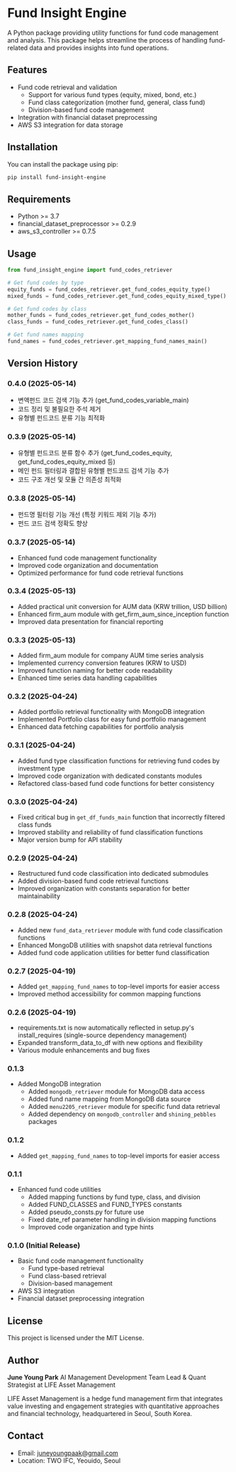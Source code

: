 # Fund Insight Engine

A Python package providing utility functions for fund code management and analysis. This package helps streamline the process of handling fund-related data and provides insights into fund operations.

## Features

- Fund code retrieval and validation
  - Support for various fund types (equity, mixed, bond, etc.)
  - Fund class categorization (mother fund, general, class fund)
  - Division-based fund code management
- Integration with financial dataset preprocessing
- AWS S3 integration for data storage

## Installation

You can install the package using pip:

```bash
pip install fund-insight-engine
```

## Requirements

- Python >= 3.7
- financial_dataset_preprocessor >= 0.2.9
- aws_s3_controller >= 0.7.5

## Usage

```python
from fund_insight_engine import fund_codes_retriever

# Get fund codes by type
equity_funds = fund_codes_retriever.get_fund_codes_equity_type()
mixed_funds = fund_codes_retriever.get_fund_codes_equity_mixed_type()

# Get fund codes by class
mother_funds = fund_codes_retriever.get_fund_codes_mother()
class_funds = fund_codes_retriever.get_fund_codes_class()

# Get fund names mapping
fund_names = fund_codes_retriever.get_mapping_fund_names_main()
```

## Version History

### 0.4.0 (2025-05-14)
- 변액펀드 코드 검색 기능 추가 (get_fund_codes_variable_main)
- 코드 정리 및 불필요한 주석 제거
- 유형별 펀드코드 분류 기능 최적화

### 0.3.9 (2025-05-14)
- 유형별 펀드코드 분류 함수 추가 (get_fund_codes_equity, get_fund_codes_equity_mixed 등)
- 메인 펀드 필터링과 결합된 유형별 펀드코드 검색 기능 추가
- 코드 구조 개선 및 모듈 간 의존성 최적화

### 0.3.8 (2025-05-14)
- 펀드명 필터링 기능 개선 (특정 키워드 제외 기능 추가)
- 펀드 코드 검색 정확도 향상

### 0.3.7 (2025-05-14)
- Enhanced fund code management functionality
- Improved code organization and documentation
- Optimized performance for fund code retrieval functions

### 0.3.4 (2025-05-13)
- Added practical unit conversion for AUM data (KRW trillion, USD billion)
- Enhanced firm_aum module with get_firm_aum_since_inception function
- Improved data presentation for financial reporting

### 0.3.3 (2025-05-13)
- Added firm_aum module for company AUM time series analysis
- Implemented currency conversion features (KRW to USD)
- Improved function naming for better code readability
- Enhanced time series data handling capabilities

### 0.3.2 (2025-04-24)
- Added portfolio retrieval functionality with MongoDB integration
- Implemented Portfolio class for easy fund portfolio management
- Enhanced data fetching capabilities for portfolio analysis

### 0.3.1 (2025-04-24)
- Added fund type classification functions for retrieving fund codes by investment type
- Improved code organization with dedicated constants modules
- Refactored class-based fund code functions for better consistency

### 0.3.0 (2025-04-24)
- Fixed critical bug in `get_df_funds_main` function that incorrectly filtered class funds
- Improved stability and reliability of fund classification functions
- Major version bump for API stability

### 0.2.9 (2025-04-24)
- Restructured fund code classification into dedicated submodules
- Added division-based fund code retrieval functions
- Improved organization with constants separation for better maintainability

### 0.2.8 (2025-04-24)
- Added new `fund_data_retriever` module with fund code classification functions
- Enhanced MongoDB utilities with snapshot data retrieval functions
- Added fund code application utilities for better fund classification

### 0.2.7 (2025-04-19)
- Added `get_mapping_fund_names` to top-level imports for easier access
- Improved method accessibility for common mapping functions

### 0.2.6 (2025-04-19)
- requirements.txt is now automatically reflected in setup.py's install_requires (single-source dependency management)
- Expanded transform_data_to_df with new options and flexibility
- Various module enhancements and bug fixes

### 0.1.3
- Added MongoDB integration
  - Added `mongodb_retriever` module for MongoDB data access
  - Added fund name mapping from MongoDB data source
  - Added `menu2205_retriever` module for specific fund data retrieval
  - Added dependency on `mongodb_controller` and `shining_pebbles` packages

### 0.1.2
- Added `get_mapping_fund_names` to top-level imports for easier access

### 0.1.1

- Enhanced fund code utilities
  - Added mapping functions by fund type, class, and division
  - Added FUND_CLASSES and FUND_TYPES constants
  - Added pseudo_consts.py for future use
  - Fixed date_ref parameter handling in division mapping functions
  - Improved code organization and type hints

### 0.1.0 (Initial Release)

- Basic fund code management functionality
  - Fund type-based retrieval
  - Fund class-based retrieval
  - Division-based management
- AWS S3 integration
- Financial dataset preprocessing integration

## License

This project is licensed under the MIT License.

## Author

**June Young Park**
AI Management Development Team Lead & Quant Strategist at LIFE Asset Management

LIFE Asset Management is a hedge fund management firm that integrates value investing and engagement strategies with quantitative approaches and financial technology, headquartered in Seoul, South Korea.

## Contact

- Email: juneyoungpaak@gmail.com
- Location: TWO IFC, Yeouido, Seoul
